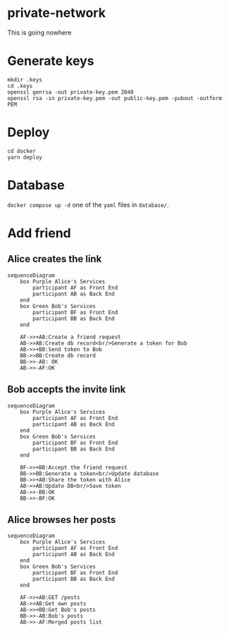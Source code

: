 # private-network

This is going nowhere

# Generate keys

```shell
mkdir .keys
cd .keys
openssl genrsa -out private-key.pem 2048
openssl rsa -in private-key.pem -out public-key.pem -pubout -outform PEM
```

# Deploy

```shell
cd docker
yarn deploy
```

# Database

`docker compose up -d` one of the `yaml` files in `database/`.

<!-- Source: https://www.baeldung.com/openssl-self-signed-cert

```shell
mkdir .keys
cd .keys
openssl genrsa -out domain.key 2048 # -des3 add this if we want it the key encrypted
openssl req -key domain.key -new -out domain.csr
openssl x509 -signkey domain.key -in domain.csr -req -days 365 -out domain.crt
openssl pkcs12 -inkey domain.key -in domain.crt -export -out domain.pfx
```
-->

# Add friend

## Alice creates the link

```mermaid
sequenceDiagram
    box Purple Alice's Services
        participant AF as Front End
        participant AB as Back End
    end
    box Green Bob's Services
        participant BF as Front End
        participant BB as Back End
    end

    AF->>+AB:Create a friend request
    AB->>AB:Create db record<br/>Generate a token for Bob
    AB->>+BB:Send token to Bob
    BB->>BB:Create db record
    BB->>-AB: OK
    AB->>-AF:OK
```

## Bob accepts the invite link

```mermaid
sequenceDiagram
    box Purple Alice's Services
        participant AF as Front End
        participant AB as Back End
    end
    box Green Bob's Services
        participant BF as Front End
        participant BB as Back End
    end

    BF->>+BB:Accept the friend request
    BB->>BB:Generate a token<br/>Update database
    BB->>+AB:Share the token with Alice
    AB->>AB:Update DB<br/>Save token
    AB->>-BB:OK
    BB->>-BF:OK
```

## Alice browses her posts

```mermaid
sequenceDiagram
    box Purple Alice's Services
        participant AF as Front End
        participant AB as Back End
    end
    box Green Bob's Services
        participant BF as Front End
        participant BB as Back End
    end

    AF->>+AB:GET /posts
    AB->>AB:Get own posts
    AB->>+BB:Get Bob's posts
    BB->>-AB:Bob's posts
    AB->>-AF:Merged posts list
```
